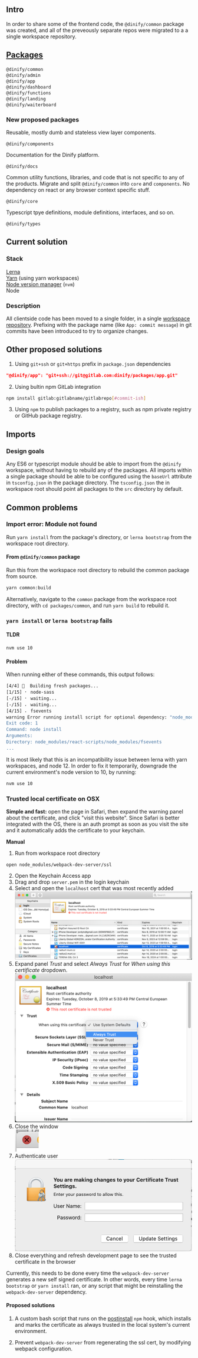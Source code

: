 ## Intro

In order to share some of the frontend code, the `@dinify/common` package was created, and all of the preveously separate repos were migrated to a a single workspace repository.

## [Packages](https://gitlab.com/dinify/workspace/tree/master/packages)
```
@dinify/common
@dinify/admin
@dinify/app
@dinify/dashboard
@dinify/functions
@dinify/landing
@dinify/waiterboard
```

### New proposed packages
Reusable, mostly dumb and stateless view layer components.
```
@dinify/components
```
Documentation for the Dinify platform.
```
@dinify/docs
```
Common utility functions, libraries, and code that is not specific to any of the products. Migrate and split `@dinify/common` into `core` and `components`. No dependency on react or any browser context specific stuff.
```
@dinify/core
```
Typescript tpye definitions, module definitions, interfaces, and so on.
```
@dinify/types
```

## Current solution
### Stack
[Lerna](https://github.com/lerna/lerna)  
[Yarn](https://yarnpkg.com/lang/en/) (using yarn workspaces)  
[Node version manager](https://github.com/nvm-sh/nvm) (`nvm`)  
Node
### Description
All clientside code has been moved to a single folder, in a single [workspace repository](https://gitlab.com/dinify/workspace). Prefixing with the package name (like `App: commit message`) in git commits have been introduced to try to organize changes.

## Other proposed solutions
1. Using `git+ssh` or `git+https` prefix in `package.json` dependencies
```json
"@dinify/app": "git+ssh://git@gitlab.com:dinify/packages/app.git"
```
2. Using bultin npm GitLab integration
```bash
npm install gitlab:gitlabname/gitlabrepo[#commit-ish]
```
3. Using `npm` to publish packages to a registry, such as npm private registry or GitHub package registry.


## Imports
### Design goals
Any ES6 or typescript module should be able to import from the `@dinify` workspace, without having to rebuild any of the packages. All imports within a single package should be able to be configured using the `baseUrl` attribute in 
`tsconfig.json` in the package directory. The `tsconfig.json` the in workspace root should point all packages to the `src` directory by default.

## Common problems
### Import error: Module not found
Run `yarn install` from the package's directory, or `lerna bootstrap` from the workspace root directory.
#### From `@dinify/common` package
Run this from the workspace root directory to rebuild the common package from source.
```bash
yarn common:build
``` 
Alternatively, navigate to the `common` package from the workspace root directory, with `cd packages/common`, and run `yarn build` to rebuild it.

### `yarn install` or `lerna bootstrap` fails
#### TLDR
```bash
nvm use 10
```
#### Problem
When running either of these commands, this output follows:
```bash
[4/4] 🔨  Building fresh packages...
[1/15] ⠂ node-sass
[-/15] ⠂ waiting...
[-/15] ⠄ waiting...
[4/15] ⠄ fsevents
warning Error running install script for optional dependency: "node_modules/react-scripts/node_modules/fsevents: Command failed.
Exit code: 1
Command: node install
Arguments:
Directory: node_modules/react-scripts/node_modules/fsevents
...
```
It is most likely that this is an incompatibility issue between lerna with yarn workspaces, and node 12. In order to fix it temporarily, downgrade the current environment's node version to 10, by running:
```bash
nvm use 10
```

### Trusted local certificate on OSX
**Simple and fast:** open the page in Safari, then expand the warning panel about the certificate, and click "visit this website". Since Safari is better integrated with the OS, there is an auth prompt as soon as you visit the site and it automatically adds the certificate to your keychain.

**Manual**  

1. Run from workspace root directory
```
open node_modules/webpack-dev-server/ssl
```
2. Open the Keychain Access app
3. Drag and drop `server.pem` in the login keychain
4. Select and open the `localhost` cert that was most recently added
![](/static/keychain-app.png)
5. Expand panel _Trust_ and select _Always Trust_ for _When using this certificate_ dropdown.  
![](/static/update-setting.png)
6. Close the window  
![](/static/close.png)
7. Authenticate user
![](/static/auth-prompt.png)
8. Close everything and refresh development page to see the trusted certificate in the browser

Currently, this needs to be done every time the `webpack-dev-server` generates a new self signed certificate. In other words, every time `lerna bootstrap` or `yarn install` ran, or any script that might be reinstalling the `webpack-dev-server` dependency.

#### Proposed solutions
1. A custom bash script that runs on the [postinstall](https://docs.npmjs.com/misc/scripts#examples) `npm` hook, which installs and marks the certificate as always trusted in the local system's current environment.

2. Prevent `webpack-dev-server` from regenerating the ssl cert, by modifying webpack configuration.